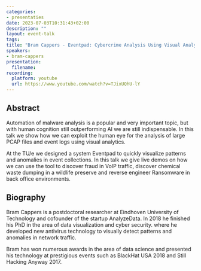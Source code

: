 ```yaml
---
categories:
- presentaties
date: 2023-07-03T10:31:43+02:00
description: ""
layout: event-talk
tags:
title: "Bram Cappers - Eventpad: Cybercrime Analysis Using Visual Analytics"
speakers:
- bram-cappers
presentation:
  filename: 
recording:
  platform: youtube
  url: https://www.youtube.com/watch?v=TJixUQhU-lY
---
```


## Abstract

Automation of malware analysis is a popular and very important topic, but with human cognition still outperforming AI we are still indispensable. In this talk we show how we can exploit the human eye for the analysis of large PCAP files and event logs using visual analytics.

At the TU/e we designed a system Eventpad to quickly visualize patterns and anomalies in event collections. In this talk we give live demos on how we can use the tool to discover fraud in VoIP traffic, discover chemical waste dumping in a wildlife preserve and reverse engineer Ransomware in back office environments.

## Biography

Bram Cappers is a postdoctoral researcher at Eindhoven University of Technology and cofounder of the startup AnalyzeData. In 2018 he finished his PhD in the area of data visualization and cyber security. where he developed new antivirus technology to visually detect patterns and anomalies in network traffic.

Bram has won numerous awards in the area of data science and presented his technology at prestigious events such as BlackHat USA 2018 and Still Hacking Anyway 2017.